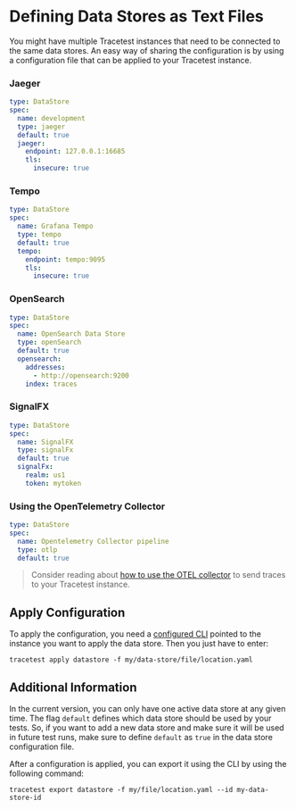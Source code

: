 # Defining Data Stores as Text Files

You might have multiple Tracetest instances that need to be connected to the same data stores. An easy way of sharing the configuration is by using a configuration file that can be applied to your Tracetest instance.

### Jaeger

```yaml
type: DataStore
spec:
  name: development
  type: jaeger
  default: true
  jaeger:
    endpoint: 127.0.0.1:16685
    tls:
      insecure: true
```

### Tempo

```yaml
type: DataStore
spec:
  name: Grafana Tempo
  type: tempo
  default: true
  tempo:
    endpoint: tempo:9095
    tls:
      insecure: true
```

### OpenSearch

```yaml
type: DataStore
spec:
  name: OpenSearch Data Store
  type: openSearch
  default: true
  opensearch:
    addresses:
      - http://opensearch:9200
    index: traces
```

### SignalFX

```yaml
type: DataStore
spec:
  name: SignalFX
  type: signalFx
  default: true
  signalFx:
    realm: us1
    token: mytoken
```

### Using the OpenTelemetry Collector

```yaml
type: DataStore
spec:
  name: Opentelemetry Collector pipeline
  type: otlp
  default: true
```

> Consider reading about [how to use the OTEL collector](../configuration/connecting-to-data-stores/opentelemetry-collector.md) to send traces to your Tracetest instance.

## Apply Configuration

To apply the configuration, you need a [configured CLI](./configuring-your-cli.md) pointed to the instance you want to apply the data store. Then you just have to enter:

```
tracetest apply datastore -f my/data-store/file/location.yaml
```

## Additional Information

In the current version, you can only have one active data store at any given time. The flag `default` defines which data store should be used by your tests. So, if you want to add a new data store and make sure it will be used in future test runs, make sure to define `default` as `true` in the data store configuration file.

After a configuration is applied, you can export it using the CLI by using the following command:

```
tracetest export datastore -f my/file/location.yaml --id my-data-store-id
```
